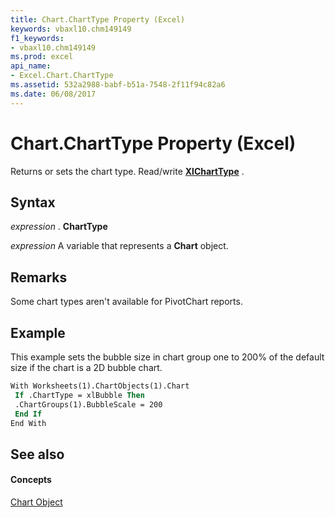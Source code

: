 ```yaml
---
title: Chart.ChartType Property (Excel)
keywords: vbaxl10.chm149149
f1_keywords:
- vbaxl10.chm149149
ms.prod: excel
api_name:
- Excel.Chart.ChartType
ms.assetid: 532a2988-babf-b51a-7548-2f11f94c82a6
ms.date: 06/08/2017
---
```



# Chart.ChartType Property (Excel)

Returns or sets the chart type. Read/write **[XlChartType](xlcharttype-enumeration-excel.md)** .


## Syntax

 _expression_ . **ChartType**

 _expression_ A variable that represents a **Chart** object.


## Remarks

Some chart types aren't available for PivotChart reports.


## Example

This example sets the bubble size in chart group one to 200% of the default size if the chart is a 2D bubble chart.


```vb
With Worksheets(1).ChartObjects(1).Chart 
 If .ChartType = xlBubble Then 
 .ChartGroups(1).BubbleScale = 200 
 End If 
End With
```


## See also


#### Concepts


[Chart Object](chart-object-excel.md)

